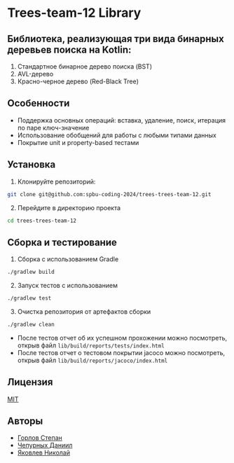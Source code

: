 # Trees-team-12 Library

## Библиотека, реализующая три вида бинарных деревьев поиска на Kotlin:
1. Стандартное бинарное дерево поиска (BST)
2. AVL-дерево
3. Красно-черное дерево (Red-Black Tree)

## Особенности
- Поддержка основных операций: вставка, удаление, поиск, итерация по паре ключ-значение
- Использование обобщений для работы с любыми типами данных
- Покрытие unit и property-based тестами

## Установка
1. Клонируйте репозиторий:
```bash
git clone git@github.com:spbu-coding-2024/trees-trees-team-12.git
```
2. Перейдите в директорию проекта
```bash
cd trees-trees-team-12
```
## Сборка и тестирование
1. Сборка с использованием Gradle
```bash
./gradlew build
```
2. Запуск тестов с использованием
```bash
./gradlew test
```
3. Очистка репозитория от артефактов сборки
```bash
./gradlew clean
```
- После тестов отчет об их успешном прохожении можно посмотреть, открыв файл `lib/build/reports/tests/index.html`
- После тестов отчет о тестовом покрытии jacoco можно посмотреть, открыв файл `lib/build/reports/jacoco/index.html`

## Лицензия
[MIT](https://choosealicense.com/licenses/mit/)

## Авторы

- [Горлов Степан](https://github.com/Stepiiiiiiik)
- [Чепурных Даниил](https://github.com/Daniil-Chepurnikh)
- [Яковлев Николай](https://github.com/Nickovlev)